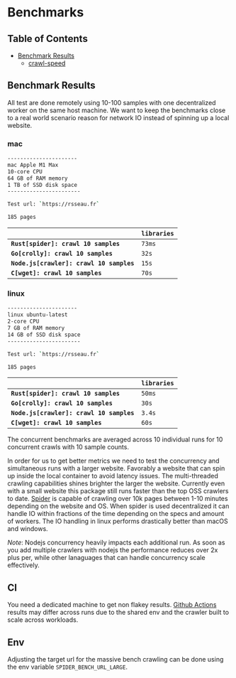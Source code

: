 # Benchmarks

## Table of Contents

- [Benchmark Results](#benchmark-results)
  - [crawl-speed](#crawl-speed)

## Benchmark Results

All test are done remotely using 10-100 samples with one decentralized worker on the same host machine. We want to keep the benchmarks close to a real world scenario reason for network IO instead of spinning up a local website.

### mac

```sh
----------------------
mac Apple M1 Max
10-core CPU
64 GB of RAM memory
1 TB of SSD disk space
-----------------------

Test url: `https://rsseau.fr`

185 pages
```

|                                          | `libraries` |
| :--------------------------------------- | :---------- |
| **`Rust[spider]: crawl 10 samples`**     | `73ms`      |
| **`Go[crolly]: crawl 10 samples`**       | `32s`       |
| **`Node.js[crawler]: crawl 10 samples`** | `15s`       |
| **`C[wget]: crawl 10 samples`**          | `70s`       |

### linux

```sh
----------------------
linux ubuntu-latest
2-core CPU
7 GB of RAM memory
14 GB of SSD disk space
-----------------------

Test url: `https://rsseau.fr`

185 pages
```

|                                          | `libraries` |
| :--------------------------------------- | :---------- |
| **`Rust[spider]: crawl 10 samples`**     | `50ms`      |
| **`Go[crolly]: crawl 10 samples`**       | `30s`       |
| **`Node.js[crawler]: crawl 10 samples`** | `3.4s`      |
| **`C[wget]: crawl 10 samples`**          | `60s`       |

The concurrent benchmarks are averaged across 10 individual runs for 10 concurrent crawls with 10 sample counts.

In order for us to get better metrics we need to test the concurrency and simultaneous runs with a larger website. Favorably a website that can spin up inside the local container to avoid latency issues. The multi-threaded crawling capabilities shines brighter the larger the website.
Currently even with a small website this package still runs faster than the top OSS crawlers to date. [Spider](https://github.com/spider-rs/spider/tree/main/spider) is capable of crawling over 10k pages between 1-10 minutes depending on the website and OS. When spider is used decentralized it can handle IO within fractions of the time depending on the specs and amount of workers. The IO handling in linux performs drastically better than macOS and windows.

_Note_: Nodejs concurrency heavily impacts each additional run. As soon as you add multiple crawlers with nodejs the performance reduces over 2x plus per, while other lanaguages that can handle concurrency scale effectively.

## CI

You need a dedicated machine to get non flakey results. [Github Actions](https://github.com/spider-rs/spider/actions) results may differ across runs due to the shared env and the crawler built to scale across workloads.

## Env

Adjusting the target url for the massive bench crawling can be done using the env variable `SPIDER_BENCH_URL_LARGE`.
